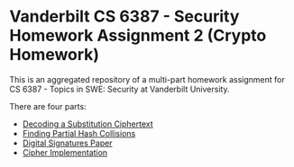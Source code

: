 # Vanderbilt CS 6387 - Security Homework Assignment 2 (Crypto Homework)

This is an aggregated repository of a multi-part homework assignment for CS 6387 - Topics in SWE: Security at Vanderbilt University.

There are four parts:

- [Decoding a Substitution Ciphertext](decode-substitution-ciphertext/README.md)
- [Finding Partial Hash Collisions](find-hash-collision/README.md)
- [Digital Signatures Paper](digital-signatures-paper/austinjhunt-homework2part3-cs6387.pdf)
- [Cipher Implementation](cipher-implementation/README.md)
